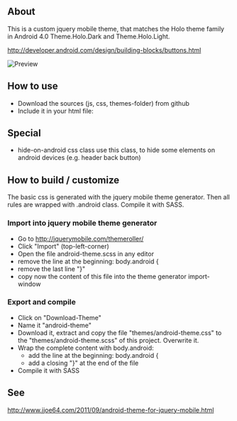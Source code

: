 About
----------
This is a custom jquery mobile theme, that matches the Holo theme family in Android 4.0 Theme.Holo.Dark and Theme.Holo.Light.

http://developer.android.com/design/building-blocks/buttons.html

![Preview](https://github.com/jjoe64/jquery-mobile-android-theme/raw/master/preview.png "Preview")

How to use
-----------
* Download the sources (js, css, themes-folder) from github
* Include it in your html file:

> <link rel="stylesheet" href="themes/android-theme.css" />
> <script type="text/javascript">
> var DEBUG_ANDROID_THEME=true
> </script>
> <script type="text/javascript" src="jquery.mobile.android-theme.js"></script>

Special
---------
* hide-on-android css class
	use this class, to hide some elements on android devices (e.g. header back button)



How to build / customize
-------------------------
The basic css is generated with the jquery mobile theme generator.
Then all rules are wrapped with .android class. Compile it with SASS.

### Import into jquery mobile theme generator
* Go to http://jquerymobile.com/themeroller/
* Click "Import" (top-left-corner)
* Open the file android-theme.scss in any editor
* remove the line at the beginning:
  body.android {
* remove the last line "}"
* copy now the content of this file into the theme generator import-window

### Export and compile
* Click on "Download-Theme"
* Name it "android-theme"
* Download it, extract and copy the file "themes/android-theme.css" to the "themes/android-theme.scss" of this project. Overwrite it.
* Wrap the complete content with body.android:
  * add the line at the beginning:
    body.android {
  * add a closing "}" at the end of the file
* Compile it with SASS

See
-----
http://www.jjoe64.com/2011/09/android-theme-for-jquery-mobile.html


